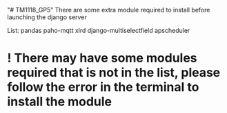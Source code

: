"# TM1118_GP5" 
There are some extra module required to install before launching the django server

List:
pandas
paho-mqtt
xlrd
django-multiselectfield
apscheduler

# ! There may have some modules required that is not in the list, please follow the error in the terminal to install the module

